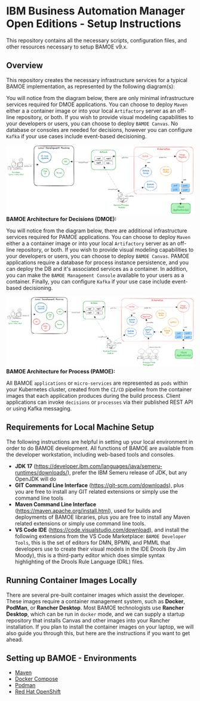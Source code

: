 # IBM Business Automation Manager Open Editions - Setup Instructions
This repository contains all the necessary scripts, configuration files, and other resources necessary to setup BAMOE v9.x.

## Overview
This repository creates the necessary infrastructure services for a typical BAMOE implementation, as represented by the following diagram(s):

You will notice from the diagram below, there are only minimal infrastructure services required for DMOE applications.  You can choose to deploy `Maven` either a a container image or into your local `Artifactory` server as an off-line repository, or both.  If you wish to provide visual modeling capabilities to your developers or users, you can choose to deploy `BAMOE Canvas`.  No database or consoles are needed for decisions, however you can configure `Kafka` if your use cases include event-based decisioning.

![BAMOE Architecture for Decisions](./doc/images/architecture-decision.png)
**BAMOE Architecture for Decisions (DMOE):**

You will notice from the diagram below, there are additional infrastructure services required for PAMOE applications.  You can choose to deploy `Maven` either a a container image or into your local `Artifactory` server as an off-line repository, or both.  If you wish to provide visual modeling capabilities to your developers or users, you can choose to deploy `BAMOE Canvas`.  PAMOE applications require a database for process instance persistence, and you can deploy the DB and it's associated services as a container.  In addition, you can make the `BAMOE Management Console` available to your users as a container.  Finally, you can configure `Kafka` if your use case include event-based decisioning.

![BAMOE Architecture for Process](./doc/images/architecture-process.png)
**BAMOE Architecture for Process (PAMOE):**

All BAMOE `applications` or `micro-services` are represented as `pods` within your Kubernetes cluster, created from the `CI/CD` pipeline from the container images that each application produces during the build process.  Client applications can invoke `decisions` or `processes` via their published REST API or using Kafka messaging.

## Requirements for Local Machine Setup
The following instructions are helpful in setting up your local environment in order to do BAMOE development.  All functions of BAMOE are available from the developer workstation, including web-based tools and consoles.

- **JDK 17** (https://developer.ibm.com/languages/java/semeru-runtimes/downloads/), prefer the IBM Semeru release of JDK, but any OpenJDK will do
- **GIT Command Line Interface** (https://git-scm.com/downloads), plus you are free to install any GIT related extensions or simply use the command line tools
- **Maven Command Line Interface** (https://maven.apache.org/install.html), used for builds and deployments of BAMOE libraries, plus you are free to install any Maven related extensions or simply use command line tools.
- **VS Code IDE** (https://code.visualstudio.com/download), and install the following extensions from the VS Code Marketplace:
`BAMOE Developer Tools`, this is the set of editors for DMN, BPMN, and PMML that developers use to create their visual models in the IDE Drools (by Jim Moody), this is a third-party editor which does simple syntax highlighting of the Drools Rule Language (DRL) files.

## Running Container Images Locally
There are several pre-built container images which assist the developer.  These images require a container management system, such as **Docker**, **PodMan**, or **Rancher Desktop**.  Most BAMOE technologists use **Rancher Desktop**, which can be run in `docker` mode, and we can supply a startup repository that installs Canvas and other images into your Rancher installation.  If you plan to install the container images on your laptop, we will also guide you through this, but here are the instructions if you want to get ahead.  

## Setting up BAMOE - Environments
- [Maven](./maven/README.md)
- [Docker Compose](./docker-compose/README.md)
- [Podman](./podman/README.md)
- [Red Hat OpenShift](./openshift/README.md)
